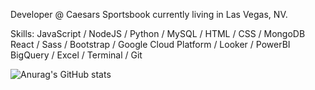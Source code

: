 Developer @ Caesars Sportsbook currently living in Las Vegas, NV.

Skills: 
  JavaScript / NodeJS / Python / MySQL / HTML / CSS / MongoDB
  React / Sass / Bootstrap / Google Cloud Platform / Looker / PowerBI
  BigQuery / Excel / Terminal / Git







![Anurag's GitHub stats](https://github-readme-stats.vercel.app/api?username=sbrcly&theme=darcula&show_icons=true)

